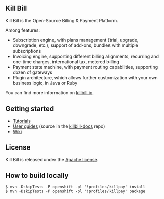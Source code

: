 ## Kill Bill

Kill Bill is the Open-Source Billing & Payment Platform.

Among features:

* Subscription engine, with plans management (trial, upgrade, downgrade, etc.), support of add-ons, bundles with multiple subscriptions
* Invoicing engine, supporting different billing alignments, recurring and one-time charges, international tax, metered billing
* Payment state machine, with payment routing capabilities, supporting dozen of gateways
* Plugin architecture, which allows further customization with your own business logic, in Java or Ruby

You can find more information on [killbill.io](http://killbill.io).

## Getting started

* [Tutorials](http://killbill.io/tutorials/)
* [User guides](http://killbill.io/userguide/) (source in the [killbill-docs](https://github.com/killbill/killbill-docs) repo)
* [Wiki](https://github.com/killbill/killbill/wiki)

## License

Kill Bill is released under the [Apache license](http://www.apache.org/licenses/LICENSE-2.0).

## How to build locally

```shell
$ mvn -DskipTests -P openshift -pl '!profiles/killpay' install
$ mvn -DskipTests -P openshift -pl '!profiles/killpay' package
```
